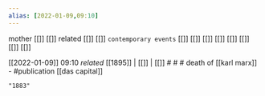 ```yaml
---
alias: [2022-01-09,09:10]
---
```

 mother [[]] [[]]
 related [[]] [[]]
 `contemporary events` [[]] [[]] [[]] [[]] [[]] [[]] [[]] [[]]

[[2022-01-09]] 09:10 _related_ [[1895]] | [[]] | [[]] # # #
death of [[karl marx]] - #publication [[das capital]]
```query
"1883"
```